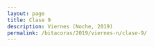 ```yaml
---
layout: page
title: Clase 9
description: Viernes (Noche, 2019)
permalink: /bitacoras/2019/viernes-n/clase-9/
---
```

